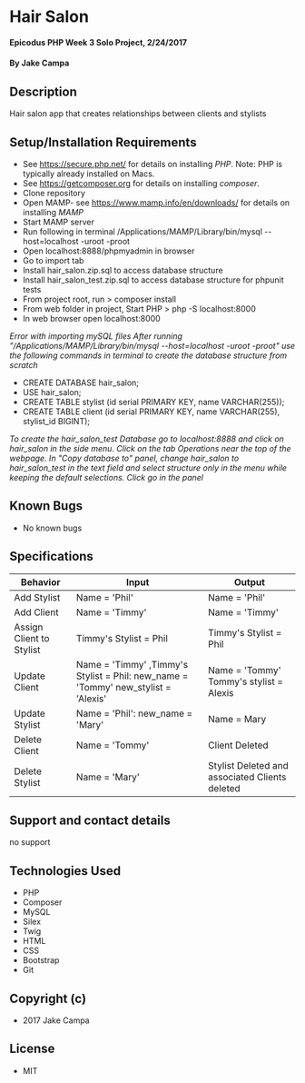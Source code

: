 # Hair Salon

#### Epicodus PHP Week 3 Solo Project, 2/24/2017

#### By Jake Campa

## Description

Hair salon app that creates relationships between clients and stylists

## Setup/Installation Requirements
* See https://secure.php.net/ for details on installing _PHP_.  Note: PHP is typically already installed on Macs.
* See https://getcomposer.org for details on installing _composer_.
* Clone repository
* Open MAMP- see https://www.mamp.info/en/downloads/ for details on installing _MAMP_
* Start MAMP server
* Run following in terminal /Applications/MAMP/Library/bin/mysql --host=localhost -uroot -proot
* Open localhost:8888/phpmyadmin in browser
* Go to import tab
* Install hair_salon.zip.sql to access database structure
* Install hair_salon_test.zip.sql to access database structure for phpunit tests
* From project root, run > composer install
* From web folder in project, Start PHP > php -S localhost:8000
* In web browser open localhost:8000

_Error with importing mySQL files_
_After running "/Applications/MAMP/Library/bin/mysql --host=localhost -uroot -proot" use the following commands in terminal to create the database structure from scratch_
* CREATE DATABASE hair_salon;
* USE hair_salon;
* CREATE TABLE stylist (id serial PRIMARY KEY, name VARCHAR(255));
* CREATE TABLE client (id serial PRIMARY KEY, name VARCHAR(255), stylist_id BIGINT);

_To create the hair_salon_test Database go to localhost:8888 and click on hair_salon in the side menu. Click on the tab Operations near the top of the webpage. In "Copy database to" panel, change hair_salon to hair_salon_test in the text field and select structure only in the menu while keeping the default selections. Click go in the panel_

## Known Bugs
* No known bugs

## Specifications

| Behavior | Input | Output |      
|---| --- | --- |        
|Add Stylist|Name = 'Phil'|Name = 'Phil'|        
|Add Client|Name = 'Timmy'|Name = 'Timmy'|        
|Assign Client to Stylist|Timmy's Stylist = Phil|Timmy's Stylist = Phil|        
|Update Client | Name = 'Timmy' ,Timmy's Stylist = Phil: new_name = 'Tommy' new_stylist = 'Alexis'| Name = 'Tommy' Tommy's stylist = Alexis |        
|Update Stylist |Name = 'Phil': new_name = 'Mary'|Name = Mary|        
|Delete Client |Name = 'Tommy' | Client Deleted|        
|Delete Stylist |Name = 'Mary' | Stylist Deleted and associated Clients deleted|        



## Support and contact details
no support

## Technologies Used
* PHP
* Composer
* MySQL
* Silex
* Twig
* HTML
* CSS
* Bootstrap
* Git

## Copyright (c)
* 2017 Jake Campa

## License
* MIT
